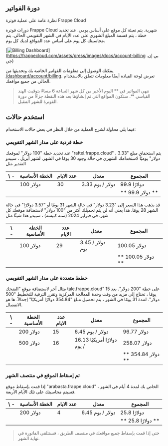 ## دورة الفواتير

نظرة عامة على عملية فوترة Frappe Cloud

دورات فوترة Frappe Cloud شهرية. يتم تعبئة كل موقع على أساس يومي. عند تحديد خطة ، يتم قسمة المبلغ الشهري على عدد الأيام في الشهر التقويمي الحالي. يتم محاسبتك كل يوم على أساس عدد المواقع لديك كل يوم.

[![Billing Dashboard](https://frappecloud.com/assets/press/images/docs/account-billing.png)](https://frappecloud.com/assets/press/images/docs/account-billing .بي إن جي)

يمكنك الوصول إلى معلومات الفواتير الخاصة بك وتحديثها من [/dashboard/account/billing](https://app.hisabcloud.com/dashboard/account/billing). تعرض لوحة القيادة أيضًا معلومات تتعلق بالاستخدام الحالي من جميع مواقعك.

> ننهي الفواتير في ** اليوم الأخير من كل شهر الساعة 6 مساءً بتوقيت الهند القياسي **. ستكون المواقع التي تم إنشاؤها بعد هذه النقطة جزءًا من دورة الفوترة للشهر المقبل.

## استخدم حالات

فيما يلي محاولة لشرح العملية من خلال النظر في بعض حالات الاستخدام:

### خطة فردية على مدار الشهر التقويمي

عند تحديد خطة "100 دولار" لموقعك "raftel.frappe.cloud" ، يتم استحقاق مبلغ "3.33 دولار" يوميًا لاستخدامك الشهري في حالة وجود 30 يومًا في الشهر. لشهر أبريل ، سيبدو التقدير مثل

| \ - | الخطة الأساسية | عدد الايام | معدل | المجموع |
| --- | --- | --- | --- | --- |
| | 100 دولار | 30 | 3.33 دولار / يوم | 99.9 دولارًا |
| | | | | ** 99.9 دولار ** |

قد يذهب هذا السعر إلى "3.23 دولار" في حالة الشهر 31 يومًا أو "3.57 دولارًا" في حالة الشهر 28 يومًا. هذا يعني أنه لن يتم تحميلك أكثر من "100 دولار" لاستضافة موقعك كل شهر. في فبراير 2024 (سنة كبيسة) ، سيبدو هذا شيئًا مثل

| \ - | الخطة الأساسية | عدد الايام | معدل | المجموع |
| --- | --- | --- | --- | --- |
| | 100 دولار | 29 | 3.45 دولار / يوم | 100.05 دولار |
| | | | | ** 100.05 دولار ** |

### خطط متعددة على مدار الشهر التقويمي

مثال آخر لاستضافة موقع "الضحك tale.frappe.cloud" على خطة "200 دولار". بعد 15 يومًا ، تحتاج إلى مزيد من وقت وحدة المعالجة المركزية وتقرر الترقية للتخطيط "500 دولار". لمدة 31 يومًا في الشهر ، يتم تحصيل مبلغ "354.84 دولارًا أمريكيًا" إجمالاً. ها هو الانفصال.

| \ - | الخطة الأساسية | عدد الايام | معدل | المجموع |
| --- | --- | --- | --- | --- |
| | 200 دولار | 15 | 6.45 دولار / يوم | 96.77 دولار |
| | 500 دولار | 16 | 16.13 دولارًا أمريكيًا / يوم | 258.07 دولار |
| | | | | ** 354.84 دولار ** |

### تم إسقاط الموقع في منتصف الشهر

إذا قمت بإسقاط موقع "arabasta.frappe.cloud" الخاص بك لمدة 4 أيام في الشهر ، فسيتم محاسبتك على تلك الأيام الأربعة.

| \ - | الخطة الأساسية | عدد الايام | معدل | المجموع |
| --- | --- | --- | --- | --- |
| | 200 دولار | 4 | 6.45 دولار / يوم | 25.8 دولارًا |
| | | | | ** 25.8 دولارًا ** |

> حتى إذا قمت بإسقاط جميع مواقعك في منتصف الطريق ، فستتلقى الفاتورة في نهاية الشهر.